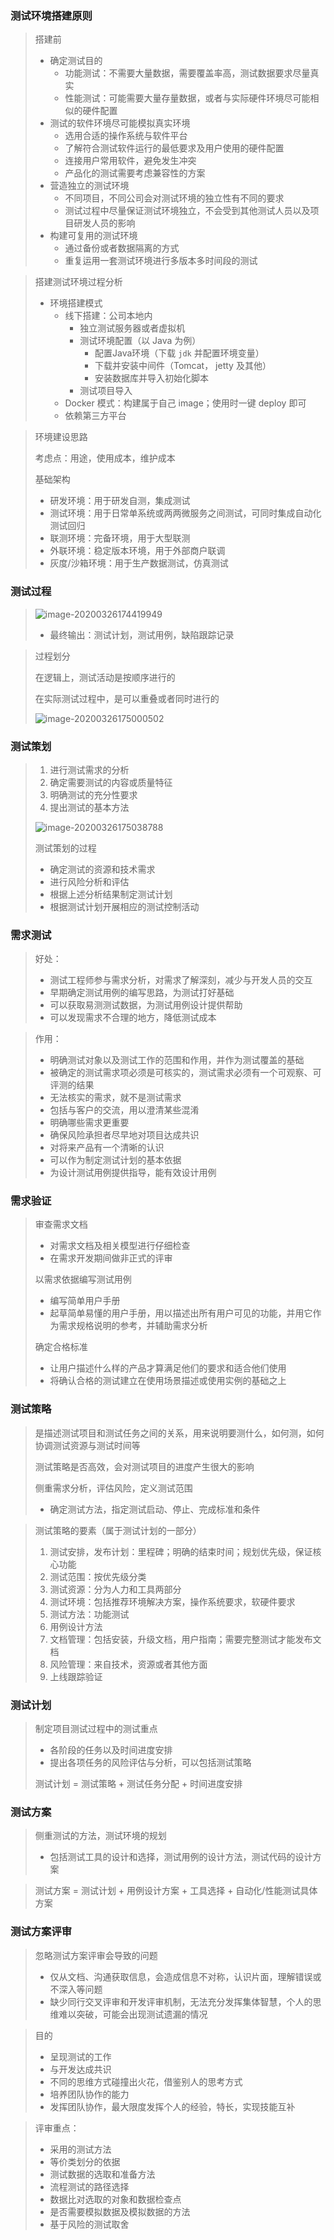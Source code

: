

### 测试环境搭建原则

> 搭建前
>
> - 确定测试目的
>   - 功能测试：不需要大量数据，需要覆盖率高，测试数据要求尽量真实
>   - 性能测试：可能需要大量存量数据，或者与实际硬件环境尽可能相似的硬件配置
> - 测试的软件环境尽可能模拟真实环境
>   - 选用合适的操作系统与软件平台
>   - 了解符合测试软件运行的最低要求及用户使用的硬件配置
>   - 连接用户常用软件，避免发生冲突
>   - 产品化的测试需要考虑兼容性的方案
> - 营造独立的测试环境
>   - 不同项目，不同公司会对测试环境的独立性有不同的要求
>   - 测试过程中尽量保证测试环境独立，不会受到其他测试人员以及项目研发人员的影响
> - 构建可复用的测试环境
>   - 通过备份或者数据隔离的方式
>   - 重复运用一套测试环境进行多版本多时间段的测试

> 搭建测试环境过程分析
>
> - 环境搭建模式
>   - 线下搭建：公司本地内
>     - 独立测试服务器或者虚拟机
>     - 测试环境配置（以 Java 为例）
>       - 配置Java环境（下载 `jdk` 并配置环境变量）
>       - 下载并安装中间件（Tomcat， jetty 及其他）
>       - 安装数据库并导入初始化脚本
>     - 测试项目导入
>   - Docker 模式：构建属于自己 image；使用时一键 deploy 即可
>   - 依赖第三方平台

> 环境建设思路
>
> 考虑点：用途，使用成本，维护成本
>
> 基础架构
>
> - 研发环境：用于研发自测，集成测试
> - 测试环境：用于日常单系统或两两微服务之间测试，可同时集成自动化测试回归
> - 联测环境：完备环境，用于大型联测
> - 外联环境：稳定版本环境，用于外部商户联调
> - 灰度/沙箱环境：用于生产数据测试，仿真测试



### 测试过程

> ![image-20200326174419949](E:\测试\全面系统学测试\images\06.png)
>
> - 最终输出：测试计划，测试用例，缺陷跟踪记录

> 过程划分
>
> 在逻辑上，测试活动是按顺序进行的
>
> 在实际测试过程中，是可以重叠或者同时进行的
>
> ![image-20200326175000502](E:\测试\全面系统学测试\images\07.png)



### 测试策划

> 1. 进行测试需求的分析
> 2. 确定需要测试的内容或质量特征
> 3. 明确测试的充分性要求
> 4. 提出测试的基本方法
>
> ![image-20200326175038788](E:\测试\全面系统学测试\images\08.png)
>
> 测试策划的过程
>
> - 确定测试的资源和技术需求
> - 进行风险分析和评估
> - 根据上述分析结果制定测试计划
> - 根据测试计划开展相应的测试控制活动



### 需求测试

> 好处：
>
> - 测试工程师参与需求分析，对需求了解深刻，减少与开发人员的交互
> - 早期确定测试用例的编写思路，为测试打好基础
> - 可以获取易测测试数据，为测试用例设计提供帮助
> - 可以发现需求不合理的地方，降低测试成本

> 作用：
>
> - 明确测试对象以及测试工作的范围和作用，并作为测试覆盖的基础
> - 被确定的测试需求项必须是可核实的，测试需求必须有一个可观察、可评测的结果
> - 无法核实的需求，就不是测试需求
> - 包括与客户的交流，用以澄清某些混淆
> - 明确哪些需求更重要
> - 确保风险承担者尽早地对项目达成共识
> - 对将来产品有一个清晰的认识
> - 可以作为制定测试计划的基本依据
> - 为设计测试用例提供指导，能有效设计用例



### 需求验证

> 审查需求文档
>
> - 对需求文档及相关模型进行仔细检查
> - 在需求开发期间做非正式的评审
>
> 以需求依据编写测试用例
>
> - 编写简单用户手册
> - 起草简单易懂的用户手册，用以描述出所有用户可见的功能，并用它作为需求规格说明的参考，并辅助需求分析
>
> 确定合格标准
>
> - 让用户描述什么样的产品才算满足他们的要求和适合他们使用
> - 将确认合格的测试建立在使用场景描述或使用实例的基础之上



### 测试策略

> 是描述测试项目和测试任务之间的关系，用来说明要测什么，如何测，如何协调测试资源与测试时间等
>
> 测试策略是否高效，会对测试项目的进度产生很大的影响
>
> 侧重需求分析，评估风险，定义测试范围
>
> - 确定测试方法，指定测试启动、停止、完成标准和条件

> 测试策略的要素（属于测试计划的一部分）
>
> 1. 测试安排，发布计划：里程碑；明确的结束时间；规划优先级，保证核心功能
> 2. 测试范围：按优先级分类
> 3. 测试资源：分为人力和工具两部分
> 4. 测试环境：包括推荐环境解决方案，操作系统要求，软硬件要求
> 5. 测试方法：功能测试
> 6. 用例设计方法
> 7. 文档管理：包括安装，升级文档，用户指南；需要完整测试才能发布文档
> 8. 风险管理：来自技术，资源或者其他方面
> 9. 上线跟踪验证



### 测试计划

> 制定项目测试过程中的测试重点
>
> - 各阶段的任务以及时间进度安排
> - 提出各项任务的风险评估与分析，可以包括测试策略
>
> 测试计划 = 测试策略 + 测试任务分配 + 时间进度安排



### 测试方案

> 侧重测试的方法，测试环境的规划
>
> - 包括测试工具的设计和选择，测试用例的设计方法，测试代码的设计方案

> 测试方案 = 测试计划 + 用例设计方案 + 工具选择 + 自动化/性能测试具体方案



### 测试方案评审

> 忽略测试方案评审会导致的问题
>
> - 仅从文档、沟通获取信息，会造成信息不对称，认识片面，理解错误或不深入等问题
> - 缺少同行交叉评审和开发评审机制，无法充分发挥集体智慧，个人的思维难以突破，可能会出现测试遗漏的情况

> 目的
>
> - 呈现测试的工作
> - 与开发达成共识
> - 不同的思维方式碰撞出火花，借鉴别人的思考方式
> - 培养团队协作的能力
> - 发挥团队协作，最大限度发挥个人的经验，特长，实现技能互补

> 评审重点：
>
> - 采用的测试方法
> - 等价类划分的依据
> - 测试数据的选取和准备方法
> - 流程测试的路径选择
> - 数据比对选取的对象和数据检查点
> - 是否需要模拟数据及模拟数据的方法
> - 基于风险的测试取舍

